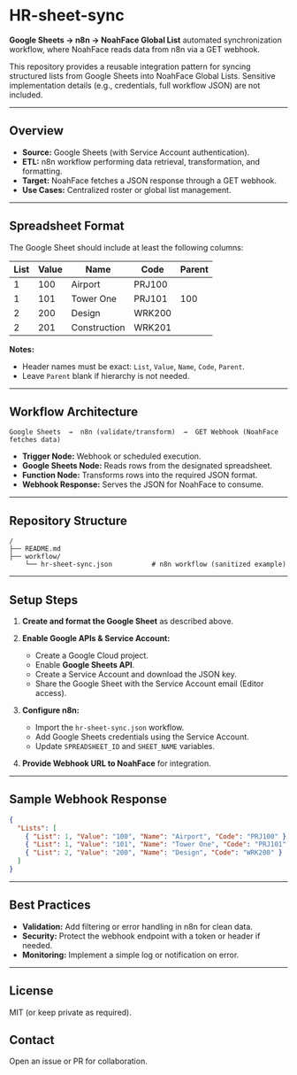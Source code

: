 # HR-sheet-sync
**Google Sheets → n8n → NoahFace Global List** automated synchronization workflow, where NoahFace reads data from n8n via a GET webhook.

This repository provides a reusable integration pattern for syncing structured lists from Google Sheets into NoahFace Global Lists. Sensitive implementation details (e.g., credentials, full workflow JSON) are not included.

---

## Overview

* **Source:** Google Sheets (with Service Account authentication).
* **ETL:** n8n workflow performing data retrieval, transformation, and formatting.
* **Target:** NoahFace fetches a JSON response through a GET webhook.
* **Use Cases:** Centralized roster or global list management.

---

## Spreadsheet Format

The Google Sheet should include at least the following columns:

| List | Value | Name         | Code   | Parent |
| ---- | ----- | ------------ | ------ | ------ |
| 1    | 100   | Airport      | PRJ100 |        |
| 1    | 101   | Tower One    | PRJ101 | 100    |
| 2    | 200   | Design       | WRK200 |        |
| 2    | 201   | Construction | WRK201 |        |

**Notes:**

* Header names must be exact: `List`, `Value`, `Name`, `Code`, `Parent`.
* Leave `Parent` blank if hierarchy is not needed.

---

## Workflow Architecture

```
Google Sheets  →  n8n (validate/transform)  →  GET Webhook (NoahFace fetches data)
```

* **Trigger Node:** Webhook or scheduled execution.
* **Google Sheets Node:** Reads rows from the designated spreadsheet.
* **Function Node:** Transforms rows into the required JSON format.
* **Webhook Response:** Serves the JSON for NoahFace to consume.

---

## Repository Structure

```
/
├── README.md
├── workflow/
    └── hr-sheet-sync.json          # n8n workflow (sanitized example)
```

---

## Setup Steps

1. **Create and format the Google Sheet** as described above.
2. **Enable Google APIs & Service Account:**

   * Create a Google Cloud project.
   * Enable **Google Sheets API**.
   * Create a Service Account and download the JSON key.
   * Share the Google Sheet with the Service Account email (Editor access).
3. **Configure n8n:**

   * Import the `hr-sheet-sync.json` workflow.
   * Add Google Sheets credentials using the Service Account.
   * Update `SPREADSHEET_ID` and `SHEET_NAME` variables.
4. **Provide Webhook URL to NoahFace** for integration.

---

## Sample Webhook Response

```json
{
  "Lists": [
    { "List": 1, "Value": "100", "Name": "Airport", "Code": "PRJ100" },
    { "List": 1, "Value": "101", "Name": "Tower One", "Code": "PRJ101", "Parent": "100" },
    { "List": 2, "Value": "200", "Name": "Design", "Code": "WRK200" }
  ]
}
```

---

## Best Practices

* **Validation:** Add filtering or error handling in n8n for clean data.
* **Security:** Protect the webhook endpoint with a token or header if needed.
* **Monitoring:** Implement a simple log or notification on error.

---

## License

MIT (or keep private as required).

## Contact

Open an issue or PR for collaboration.
